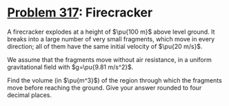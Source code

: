 [Problem 317](https://projecteuler.net/problem=317): Firecracker
================================================================

A firecracker explodes at a height of $\pu{100 m}$ above level ground. It
breaks into a large number of very small fragments, which move in every
direction; all of them have the same initial velocity of $\pu{20 m/s}$.

We assume that the fragments move without air resistance, in a uniform
gravitational field with $g=\pu{9.81 m/s^2}$.

Find the volume (in $\pu{m^3}$) of the region through which the fragments move
before reaching the ground. 
Give your answer rounded to four decimal places.
